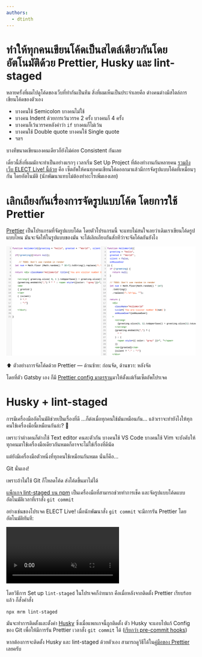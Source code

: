```yaml
---
authors:
  - dtinth
---
```


# ทำให้ทุกคนเขียนโค้ดเป็นสไตล์เดียวกันโดยอัตโนมัติด้วย Prettier, Husky และ lint-staged

หลายครั้งที่ผมไปดูโค้ดของเว็บที่ทำกันเป็นทีม
สิ่งที่ผมเห็นเป็นประจำเลยคือ ต่างคนต่างมีสไตล์การเขียนโค้ดของตัวเอง

- บางคนใช้ Semicolon
  บางคนไม่ใช้
- บางคน Indent ด้วยการเว้นวรรค 2 ครั้ง
  บางคนก็ 4 ครั้ง
- บางคนก็เว้นวรรคหลังคำว่า `if`
  บางคนก็ไม่เว้น
- บางคนใช้ Double quote
  บางคนใช้ Single quote
- ฯลฯ

บางทีขนาดเขียนเองคนเดียวก็ยังไม่ค่อย Consistent กันเลย

เดี๋ยวนี้สิ่งที่ผมมักจะทำเป็นอย่างแรกๆ เวลาเริ่ม Set Up Project ที่ต้องทำงานกันหลายคน [รวมถึงเว็บ ELECT Live! นี้ด้วย](https://github.com/codeforthailand/election-live/commit/834ac7739a65f6854d96ddfc5b6f57a32395b068#diff-b9cfc7f2cdf78a7f4b91a753d10865a2) คือ
เซ็ตอัพให้คนทุกคนเขียนโค้ดออกมาแล้วมีการจัดรูปแบบโค้ดที่เหมือนๆ กัน โดยอัตโนมัติ
(นักพัฒนาแทบไม่ต้องทำอะไรเพิ่มเองเลย)

# เลิกเถียงกันเรื่องการจัดรูปแบบโค้ด โดยการใช้ Prettier

[Prettier](https://prettier.io/) เป็นโปรแกรมที่จัดรูปแบบโค้ด
โดยตัวโปรแกรมนี้ จะแทบไม่สนใจเลยว่าเดิมเราเขียนโค้ดรูปแบบไหน
มันจะจัดให้ในรูปแบบของมัน
จะได้เลิกเถียงกันสักทีว่าจะจัดโค้ดกันยังไง

![](./prettier.png)

:arrow_up: ตัวอย่างการจัดโค้ดด้วย Prettier — ด้านซ้าย: ก่อนจัด, ด้านขวา: หลังจัด

โดยที่ตัว Gatsby เอง ก็มี [Prettier config มาตรฐาน](https://github.com/gatsbyjs/gatsby-starter-hello-world/blob/4ee9f6a76cda86e434109776f0f31b9d3333fb39/.prettierrc)มาให้ตั้งแต่เริ่มเซ็ตอัพโปรเจค

# Husky + lint-staged

การมีเครื่องมืออัตโนมัติช่วยเป็นเรื่องที่ดี …ก็ต่อเมื่อทุกคนใช้มันเหมือนกัน… แล้วเราจะทำยังไงให้ทุกคนใช้เครื่องมือนี้เหมือนกันล่ะ? :thinking:

เพราะว่าต่างคนก็ต่างใช้ Text editor คนละตัวกัน
บางคนใช้ VS Code
บางคนใช้ Vim
จะบังคับให้ทุกคนมาใช้เครื่องมือเดียวกันหมดก็อาจจะไม่ใช่เรื่องที่ดีนัด

แต่ยังมีเครื่องมือตัวหนึ่งที่ทุกคนใช้เหมือนกันหมด นั่นก็คือ…

Git นั่นเอง!

เพราะถ้าไม่ใช้ Git ก็โหลดโค้ด ส่งโค้ดขึ้นมาไม่ได้

[แพ็กเกจ lint-staged บน npm](https://www.npmjs.com/package/lint-staged) เป็นเครื่องมือที่สามารถช่วยทำการเช็ค และจัดรูปแบบโค้ดแบบอัตโนมัติเวลาที่เราสั่ง `git commit`

อย่างเช่นของโปรเจค ELECT Live!
เมื่อนักพัฒนาสั่ง `git commit` จะมีการรัน Prettier โดยอัตโนมัติทันที:

<video src="./husky.webm" muted autoplay loop></video>

โดยวิธีการ Set up `lint-staged` ในโปรเจคก็ง่ายมาก
คือเมื่อหลังจากติดตั้ง Prettier เรียบร้อยแล้ว ก็สั่งคำสั่ง

    npx mrm lint-staged

มันจะทำการติดตั้งและตั้งค่า [Husky](https://www.npmjs.com/package/husky)
ซึ่งเมื่อแพกเกจนี้ถูกติดตั้ง
ตัว Husky จะแอบไปแก้ Config ของ Git
เพื่อให้มีการรัน Prettier เวลาสั่ง `git commit` ได้ ([เรียกว่า pre-commit hooks](https://githooks.com/))

หากต้องการจะติดตั้ง Husky และ lint-staged ด้วยตัวเอง
สามารถดูวิธีได้ใน[คู่มือของ Prettier](https://prettier.io/docs/en/precommit.html) เลยครับ
